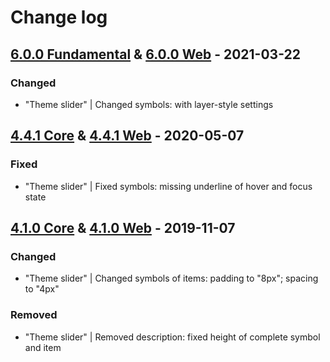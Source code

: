 # Change log

## [6.0.0 Fundamental](https://github.com/cake-hub/lidl-sketch/tree/v6.0.0) & [6.0.0 Web](https://github.com/cake-hub/lidl-web-sketch/tree/v6.0.0) - 2021-03-22

### Changed

* "Theme slider" | Changed symbols: with layer-style settings


## [4.4.1 Core](https://www.secrz.de/bitbucket/projects/UXCAKE/repos/lidl-cake-ui-core/browse?at=refs%2Ftags%2Fv4.4.1) & [4.4.1 Web](https://www.secrz.de/bitbucket/projects/UXCAKE/repos/lidl-cake-ui-web/browse?at=refs%2Ftags%2Fv4.4.1) - 2020-05-07

### Fixed

* "Theme slider" | Fixed symbols: missing underline of hover and focus state


## [4.1.0 Core](https://www.secrz.de/bitbucket/projects/UXCAKE/repos/lidl-cake-ui-core/browse?at=refs%2Ftags%2Fv4.1.0) & [4.1.0 Web](https://www.secrz.de/bitbucket/projects/UXCAKE/repos/lidl-cake-ui-web/browse?at=refs%2Ftags%2Fv4.1.0) - 2019-11-07

### Changed

* "Theme slider" | Changed symbols of items: padding to "8px"; spacing to "4px"

### Removed

* "Theme slider" | Removed description: fixed height of complete symbol and item
